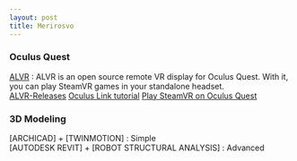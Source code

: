 ```yaml
---
layout: post
title: Merirosvo
---
```



### Oculus Quest

[ALVR](https://github.com/JackD83/ALVR) : ALVR is an open source remote VR display for Oculus Quest. With it, you can play SteamVR games in your standalone headset.  
[ALVR-Releases](https://github.com/JackD83/ALVR/releases) 
[Oculus Link tutorial](http://www.jeuxvideo.com/forums/42-1000046-61462541-1-0-1-0-referencement-des-cables-et-rallonges-compatibles-ou-non-pour-l-oculus-link.htm)
[Play SteamVR on Oculus Quest](https://www.androidcentral.com/how-play-steamvr-quest)



### 3D Modeling
[ARCHICAD] + [TWINMOTION] : Simple  
[AUTODESK REVIT] + [ROBOT STRUCTURAL ANALYSIS] : Advanced 

<!--
ARCHICAD : https://www2.yggtorrent.se/torrent/application/windows/274147-archicad+22+fr+-+3006+-+windows+x64+-+multilangue+-+patch?__cf_chl_jschl_tk__=94a6caa9359658e7fd3262a4576dd53da9cd5d6e-1591470994-0-ARIqKofqxYPWIvPJrZ41C_XgNd9KwxC1g43WPJU5RfcCUv_PaaBqhigRHc4tcxVngG65dJaT9v5OiltKmiGodEw-kK6MU1FcGAYih6pD0AcUwJStue1oQHqGZrxrJpcSXes7ezMRJJzZyykSQR6Y59Fz9gsGr1aG8Z0Hp33Q53-dIg5y-_pO5vlZUCpRRpQ8FSpZHvBQgecCldOaG4RPmRqnZoDbKp4fjtn6NgqxUAYuc1VSIiXkeUM38-n8rugj_lMMi0tIHSZ_0IQInszHovkROpOtkkrCAjP9dCdtwW8QfKGt0CByOnDTIyUSwnmyh7oT9W2tA35zfkdsF3X9q1Bx5-NtpMF_Nd2Fljt-DElVsdo3gVNZWNdnItfMihBpmBScobtbUQqLHtJzFMXJwFw

TWINMOTION : https://www2.yggtorrent.se/torrent/application/windows/277753-twinmotion+2019+-+windows+1064bit+-+patch+-+fr?__cf_chl_jschl_tk__=bfcf93f0e635ec17a64a7d08d24eb26fce4037bc-1591022564-0-AXfZV_lyQhh9EiYxAvLHW9Tq8hWb_G85rufmI8zEKXOA433c45D3C_iR1BOCzIvH6rTzwlBAiRKUbQMtYwAtuyZDepyV-c2RqJQNvUfnN9QElNN2t6PWklTFJV_CJNIZ86_WUJYrTQEkVyOvN_iB8ARUTRaXHbJwUqX6KoENHcTXPBLvbbZaU80jE4wJIzeoJeOpOWbe7xqnj2xn37z2HJNE_gb6DVNEgQtqRxBU-OlwmrkCLVB6w-zuRjw-LpKdMoKt_sKPokQcoAC4DAJ8510vNHMGS2y2j2xo8o-rFIjDX24v5n6RJlXi-RkI9iHHFvDYbIXOWZ7AR4G3Wj14aJU5YPVTF6NfEavw1LRzs1q5uXc_lMZrD7cbwmKjjoukZQ

AUTODESK REVIT : https://www2.yggtorrent.se/torrent/application/windows/441257-autodesk+revit+2020+windows+x64+multi+x-force?__cf_chl_jschl_tk__=7144a655ab685b6654797cd91749cf529ecd95f5-1591022565-0-ATKPX2E1qObmcBV4G4pJEpd07K7UJ9MIHnPkgsUL0g2RyhPS7W54MYv3B_JtZb--njwpA38lh-jCvvwcLHCSyK41ehOBpj_EWnF2-eggjobscCbsiaNUst3KlDDecZ4VUlkLk-areH-JlVkI6d9EXK9YYY0urlhHhTANPXUssDD-6MSYP4gO20txEFk04aV05SqSmn__zTLzm-vTtnhaYXM79h2hEDbV2IRr9MTXmsaJmxdZ_vS0LWCR9EiR79GluUwCPBdWNyc4a_PvFFWQ6myfZ4rn0R2IliwG9zPrVw1ENr3-MTC7-Szgykpq-q2bzy5ZTCBpECXGWLjyq0NBdJqgjSQYFKR0flwdLyyoWuP4gELJF-CSfuI0tY4WDljqIg
ROBOT STRUCTURAL ANALYSIS : https://www2.yggtorrent.se/torrent/application/windows/249686-robot+structural+analysis+professional+2019+multi+win+64bit+keygen+x-force?__cf_chl_jschl_tk__=be396dbafab9164056f54fe40027e4ce571f62d1-1591038338-0-AaOKyk9q6fQ1aVpjgopnlt2IQImHTxykGT0gbdsgpzOv1vh4zxjrLPAXL90sk5t1S1ukSD0RSu4yfyDJRTqeSrm5OOdNEiGLTVO3ZJz1v41ysK4ct638jyBhUGu4zOaNbf59i0-aT4GoZ_I9S0lwhDNYTE7x0hIPhLOv24KBBusnmHw-sO6c_kfowWWfcYkVwG8p852ipbaG3urwlIsZvQVkPxHLP3vMGlVIy9nOsOm-sPxLwaQyOqd533150VInLhqMpymd0YqfheUv9BxJLNnLbRcjzUFhGvKLOormKp55khxYcg-IR4xBGIueZogWYmkLdcRpJFu1VxnsaN7C7pccqNDAkDgPwHK93kfyDwwZMEifhQAyeiQSTzIZ4X04K1Jif6brL2hdwJDuy4bpqs8ee7X2YBDkcnwVkLyaBAxR
-->

